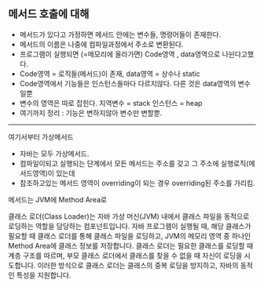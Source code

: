 ## 메서드 호출에 대해

- 메서드가 있다고 가정하면 메서드 안에는 변수들, 명령어들이 존재한다.
- 메서드의 이름은 나중에 컴파일과정에서 주소로 변환된다.
- 프로그램이 실행되면 (=메모리에 올라가면) Code영역 , data영역으로 나뉜다고했다.
- Code영역 = 로직들(메서드)이 존재, data영역 = 상수나 static
- Code영역에서 기능들은 인스턴스들마다 다르지않다. 다른 것은 data영역의 변수일뿐
- 변수의 영역은 따로 잡힌다. 지역변수 = stack 인스턴스 = heap
- 여기까지 정리 : 기능은 변하지않아 변수만 변할뿐.

---

여기서부터 가상메서드

- 자바는 모두 가상메서드.
- 컴파일이되고 실행되는 단계에서 모든 메서드는 주소를 갖고 그 주소에 실행로직(메서드영역)이 있는데
- 참조하고있는 메서드 영역이 overriding이 되는 경우 overriding된 주소를 가리킴.

메서드는 JVM에 Method Area로

클래스 로더(Class Loader)는 자바 가상 머신(JVM) 내에서 클래스 파일을 동적으로 로딩하는 역할을 담당하는 컴포넌트입니다.
자바 프로그램이 실행될 때, 해당 클래스가 필요할 때 클래스 로더를 통해 클래스 파일을 로딩하고, JVM의 메모리 영역 중 하나인 Method Area에 클래스 정보를 저장합니다.
클래스 로더는 필요한 클래스를 로딩할 때 계층 구조를 따르며, 부모 클래스 로더에서 클래스를 찾을 수 없을 때 자신이 로딩을 시도합니다. 이러한 방식으로 클래스 로더는 클래스의 중복 로딩을 방지하고, 자바의 동적인 특성을 지원합니다.
